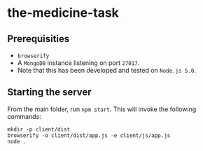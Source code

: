 # the-medicine-task

## Prerequisities
* `browserify`
* A `MongoDB` instance listening on port `27017`.
* Note that this has been developed and tested on `Node.js 5.0`.

## Starting the server
From the main folder, run `npm start`. This will invoke the following commands:

```
mkdir -p client/dist
browserify -o client/dist/app.js -e client/js/app.js
node .
```

